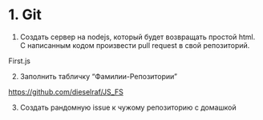
# 1. Git

1) Создать сервер на nodejs, который будет возвращать простой html. С
написанным кодом произвести pull request в свой репозиторий.

First.js

2) Заполнить табличку “Фамилии-Репозитории”

https://github.com/dieselraf/JS_FS

3) Создать рандомную issue к чужому репозиторию с домашкой
